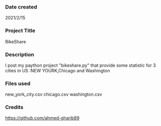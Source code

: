 

### Date created
2021/2/15




### Project Title



BikeShare


### Description

I post my paython project "bikeshare.py" that provide some statistic for 3 cities in US :NEW YOURK,Chicago and Washington  


### Files used

new_york_city.csv
chicago.csv
washington.csv


### Credits
https://github.com/ahmed-gharib89​

